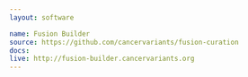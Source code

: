 ```yaml
---
layout: software

name: Fusion Builder
source: https://github.com/cancervariants/fusion-curation
docs:
live: http://fusion-builder.cancervariants.org
---
```


